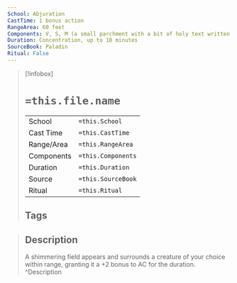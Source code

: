 ```yaml
---
School: Abjuration
CastTime: 1 bonus action
RangeArea: 60 feet
Components: V, S, M (a small parchment with a bit of holy text written on it)
Duration: Concentration, up to 10 minutes
SourceBook: Paladin
Ritual: False
---
```

> [!infobox]
>
> # `=this.file.name`
> |            |                    |
> | ---------- | ------------------ |
> | School     | `=this.School`     |
> | Cast Time  | `=this.CastTime`   |
> | Range/Area | `=this.RangeArea`  |
> | Components | `=this.Components` |
> | Duration   | `=this.Duration`   |
> | Source     | `=this.SourceBook` |
> | Ritual     | `=this.Ritual`     |
>## Tags
>

> ## Description
> A shimmering field appears and surrounds a creature of your choice within range, granting it a +2 bonus to AC for the duration.
> ^Description